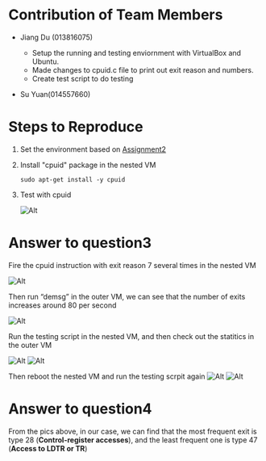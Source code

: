# Contribution of Team Members
* Jiang Du (013816075)

  * Setup the running and testing enviornment with VirtualBox and Ubuntu. 
  * Made changes to cpuid.c file to print out exit reason and numbers.
  * Create test script to do testing
  
* Su Yuan(014557660)

  
 
# Steps to Reproduce
1.	Set the environment based on [Assignment2](https://github.com/ethandu7/cmpe283/tree/main/Assignment2) 

2.	Install "cpuid" package in the nested VM
    ```
    sudo apt-get install -y cpuid
    ```
    
3.	Test with cpuid

    ![Alt](https://github.com/ethandu7/cmpe283/blob/main/Assignment3/screenshots/output.png?raw=true "Testing")
 
# Answer to question3
Fire the cpuid instruction with exit reason 7 several times in the nested VM 

   ![Alt](https://github.com/ethandu7/cmpe283/blob/main/Assignment3/screenshots/frequency.png?raw=true "Frequency")

Then run “demsg” in the outer VM, we can see that the number of exits increases around 80 per second

   ![Alt](https://github.com/ethandu7/cmpe283/blob/main/Assignment3/screenshots/frequency-outer.png?raw=true "Frequency Outer")
    
Run the testing script in the nested VM, and then check out the statitics in the outer VM

   ![Alt](https://github.com/ethandu7/cmpe283/blob/main/Assignment3/screenshots/before-outer-1.png?raw=true "Before Outer 1")
   ![Alt](https://github.com/ethandu7/cmpe283/blob/main/Assignment3/screenshots/before-outer-2.png?raw=true "Before Outer 2")
   
Then reboot the nested VM and run the testing scrpit again
   ![Alt](https://github.com/ethandu7/cmpe283/blob/main/Assignment3/screenshots/after-outer-1.png?raw=true "After Outer 1")
   ![Alt](https://github.com/ethandu7/cmpe283/blob/main/Assignment3/screenshots/after-outer-2.png?raw=true "After Outer 2")
   
# Answer to question4
  From the pics above, in our case, we can find that the most frequent exit is type 28 (**Control-register accesses**), and the least frequent one is type 47 (**Access to LDTR or TR**) 
